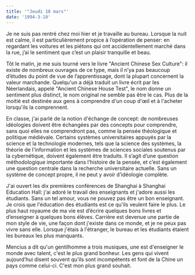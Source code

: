 ```yaml
---
title: '"Jeudi 10 mars"'
date: '1994-3-10'
---
```


Je ne suis pas rentré chez moi hier et je travaille au bureau. Lorsque la nuit est calme, il est particulièrement propice à l’opération de penser: en regardant les voitures et les piétons qui ont accidentellement marché dans la rue, j’ai le sentiment que c’est un plaisir tranquille et beau.

Tôt le matin, je me suis tourné vers le livre "Ancient Chinese Sex Culture": il existe de nombreux ouvrages de ce type, mais il n’ya pas beaucoup d’études du point de vue de l’apprentissage, dont la plupart concernent la valeur marchande. Quelqu'un a déjà traduit un livre écrit par les Néerlandais, appelé "Ancient Chinese House Test", le nom donne un sentiment plus distinct, le nom original ne semble pas être le cas. Plus de la moitié est destinée aux gens à comprendre d'un coup d'œil et à l'acheter lorsqu'ils la comprennent.

En classe, j'ai parlé de la notion d'échange de concept: de nombreuses idéologies doivent être échangées par des concepts pour comprendre, sans quoi elles ne comprendront pas, comme la pensée théologique et politique médiévale. Certains systèmes universitaires appuyés par la science et la technologie modernes, tels que la science des systèmes, la théorie de l'information et les systèmes de sciences sociales soutenus par la cybernétique, doivent également être traduits. Il s’agit d’une question méthodologique importante dans l’histoire de la pensée, et c’est également une question centrale dans la recherche universitaire actuelle. Sans un système de concept propre, il ne peut y avoir d’idéologie complète.

J'ai ouvert les dix premières conférences de Shanghai à Shanghai Education Hall: j'ai adoré le travail des enseignants et j'adore aussi les étudiants. Sans un tel amour, vous ne pouvez pas être un bon enseignant. Je crois que l'éducation des étudiants est ce qu'ils veulent faire le plus. Le plus haut royaume de ma vie est d’écrire quelques bons livres et d’enseigner à quelques bons élèves. Carrière est devenue une partie de mon style de vie, une façon dont j'existe dans ce monde, et je ne peux pas vivre sans elle. Lorsque j'étais à l'étranger, le bureau et les étudiants étaient les bureaux les plus manquants.

Mencius a dit qu'un gentilhomme a trois musiques, une est d'enseigner le monde avec talent, c'est le plus grand bonheur. Les gens qui vivent aujourd’hui disent souvent qu’ils sont incompétents et font de la Chine un pays comme celui-ci. C'est mon plus grand souhait.

